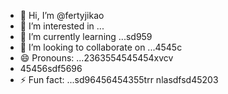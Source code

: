 - 👋 Hi, I’m @fertyjikао
- 👀 I’m interested in ...
- 🌱 I’m currently learning ...sd959
- 💞️ I’m looking to collaborate on ...4545c
- 😄 Pronouns: ...2363554545454xvcv
- 45456sdf5696
- ⚡ Fun fact: ...sd96456454355trr
 nlasdfsd45203
<!---hfd5435456262966022002
fertyjik/fertyjik is a ✨ special ✨ repository because its `README.md` (this file) appears on your GitHub profile.gfm
You can click the Preview link to take a look at your changes.523526
--->

